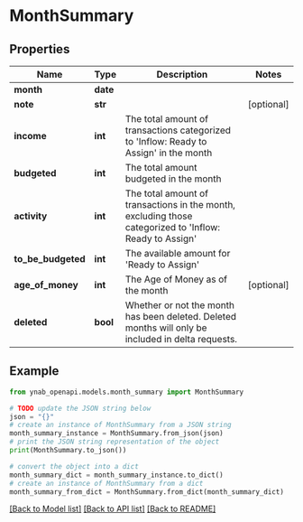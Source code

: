 # MonthSummary


## Properties

Name | Type | Description | Notes
------------ | ------------- | ------------- | -------------
**month** | **date** |  | 
**note** | **str** |  | [optional] 
**income** | **int** | The total amount of transactions categorized to &#39;Inflow: Ready to Assign&#39; in the month | 
**budgeted** | **int** | The total amount budgeted in the month | 
**activity** | **int** | The total amount of transactions in the month, excluding those categorized to &#39;Inflow: Ready to Assign&#39; | 
**to_be_budgeted** | **int** | The available amount for &#39;Ready to Assign&#39; | 
**age_of_money** | **int** | The Age of Money as of the month | [optional] 
**deleted** | **bool** | Whether or not the month has been deleted.  Deleted months will only be included in delta requests. | 

## Example

```python
from ynab_openapi.models.month_summary import MonthSummary

# TODO update the JSON string below
json = "{}"
# create an instance of MonthSummary from a JSON string
month_summary_instance = MonthSummary.from_json(json)
# print the JSON string representation of the object
print(MonthSummary.to_json())

# convert the object into a dict
month_summary_dict = month_summary_instance.to_dict()
# create an instance of MonthSummary from a dict
month_summary_from_dict = MonthSummary.from_dict(month_summary_dict)
```
[[Back to Model list]](../README.md#documentation-for-models) [[Back to API list]](../README.md#documentation-for-api-endpoints) [[Back to README]](../README.md)


